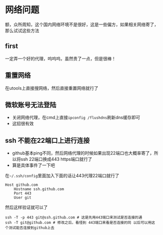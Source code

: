 # 网络问题

额，众所周知，这个国内网络环境不是很好，这是一些偏方，如果相关网络寄了，那么试试这些方法

## first

一定弄一个好的代理，呜呜呜，虽然贵了一点，但是很棒！

## 重置网络

在utools上直接搜网络，然后直接重置网络就行了

## 微软账号无法登陆

- 关闭网络代理，在cmd上直接`ipconfig /flushdns`刷新dns缓存即可
- 这招很有效

## ssh 不能在22端口上进行连接

- github基本ping不同，然后网络代理的时候如果出现22端口也大概率寄了，所以将ssh 22端口换成443 https端口就行了
- 算是具体事件了一下吧

在`~/.ssh/config`里面加入下面的话让443代理22端口就行了

```text
Host github.com
    Hostname ssh.github.com
    Port 443
    User git
```

然后这样验证就可以了

```shell
ssh -T -p 443 git@ssh.github.com # 这是先用443端口来测试是否连接的通
ssh -T git@github.com # 修改之后，看怪到 443端口来看是否连接的同 以后可以用这个测试能否连接到github上去
```
